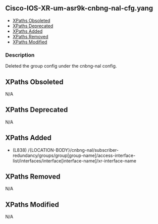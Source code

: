 ## Cisco-IOS-XR-um-asr9k-cnbng-nal-cfg.yang

- [XPaths Obsoleted](#xpaths-obsoleted)
- [XPaths Deprecated](#xpaths-deprecated)
- [XPaths Added](#xpaths-added)
- [XPaths Removed](#xpaths-removed)
- [XPaths Modified](#xpaths-modified)

### Description

Deleted the group config under the cnbng-nal config.

## XPaths Obsoleted

N/A

## XPaths Deprecated

N/A

## XPaths Added

- (L838)	/{LOCATION-BODY}/cnbng-nal/subscriber-redundancy/groups/group[group-name]/access-interface-list/interfaces/interface[interface-name]/xr-interface-name

## XPaths Removed

N/A

## XPaths Modified

N/A

